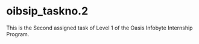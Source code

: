 # oibsip_taskno.2
This is the Second assigned task of Level 1 of the Oasis Infobyte Internship Program.
